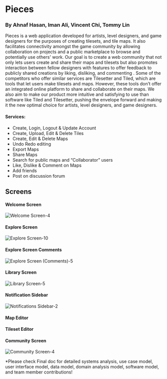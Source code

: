 # Pieces
### By Ahnaf Hasan, Iman Ali, Vincent Chi, Tommy Lin

Pieces is a web application developed for artists, level designers, and game designers for the purposes of creating tilesets, and tile maps. It also facilitates connectivity amongst the game community by allowing collaboration on projects and a public marketplace to browse and potentially use others' work. Our goal is to create a web community that not only lets users create and share their maps and tilesets but also promotes interaction between fellow designers with features to offer feedback to publicly shared creations by liking, disliking, and commenting . Some of the competitors who offer similar services are Tilesetter and Tiled, which are tools that let users make tilesets and maps. However, these tools don’t offer an integrated online platform to share and collaborate on their maps. We also aim to make our product more intuitive and satisfying to use than software like Tiled and Tilesetter, pushing the envelope forward and making it the new optimal choice for artists, level designers, and game designers.



#### Services:
- Create, Login, Logout & Update Account
- Create, Upload, Edit & Delete Tiles
- Create, Edit &  Delete Maps 
- Undo Redo editing
- Export Maps
- Share Maps
- Search for public maps and “Collaborator” users
- Like, Dislike & Comment on Maps
- Add friends
- Post on discussion forum


## Screens

#### Welcome Screen

![Welcome Screen-4](https://user-images.githubusercontent.com/60799230/217414545-68dbc987-ecc7-4e74-b951-56243dd9210f.png)


#### Explore Screen
![Explore Screen-10](https://user-images.githubusercontent.com/60799230/217414780-eb7dd5bd-bb94-4cc6-a295-3323a336fde6.png)


#### Explore Screen Comments
![Explore Screen (Comments)-5](https://user-images.githubusercontent.com/60799230/217414791-732f84e5-6feb-412d-8083-5a4719858877.png)


#### Library Screen
![Library Screen-5](https://user-images.githubusercontent.com/60799230/217415002-8e95d564-7354-4dee-b649-d8126ef78a8a.png)

#### Notification Sidebar
![Notifications Sidebar-2](https://user-images.githubusercontent.com/60799230/217415020-1afd2542-19a1-412a-af35-1d5785a994fb.png)


#### Map Editor

#### Tileset Editor


#### Community Screen

![Community Screen-4](https://user-images.githubusercontent.com/60799230/217415109-2222559d-530d-4b89-b2f5-8ca12687dfd7.png)



*Please check Final doc for detailed systems analysis, use case model, user interface model, data model, domain analysis model, software model, and team member contributions!

